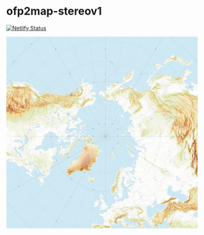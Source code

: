 # ofp2map-stereov1

[![Netlify Status](https://api.netlify.com/api/v1/badges/4dd484cd-5f93-430a-a4f3-687ea2c22fe5/deploy-status)](https://app.netlify.com/sites/ofp2map-stereov1/deploys)

![Stereographic](stereov1/0/0/0.jpg?raw=true "Title")

